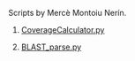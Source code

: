 Scripts by Mercè Montoiu Nerín.

1. [CoverageCalculator.py](https://github.com/mmontonerin/Scripts/tree/master/CoverageCalculator)

2. [BLAST_parse.py](https://github.com/mmontonerin/Scripts/tree/master/BLAST_parse)
